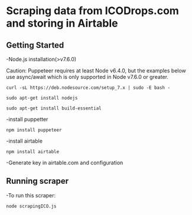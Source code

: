 # Scraping data from ICODrops.com and storing in Airtable

## Getting Started

-Node.js installation(>v7.6.0)

Caution: Puppeteer requires at least Node v6.4.0, but the examples below use async/await which is only supported in Node v7.6.0 or greater.
```
curl -sL https://deb.nodesource.com/setup_7.x | sudo -E bash -

sudo apt-get install nodejs

sudo apt-get install build-essential
```
-install puppetter 
```
npm install puppeteer
```
-install airtable
```
npm install airtable
```
-Generate key in airtable.com and configuration


## Running scraper

-To run this scraper:
```
node scrapingICO.js
```
